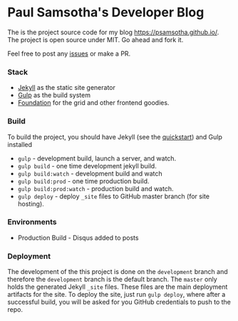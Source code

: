 Paul Samsotha's Developer Blog
==============================

The is the project source code for my blog https://psamsotha.github.io/. The project is
open source under MIT. Go ahead and fork it.

Feel free to post any [issues](https://github.com/psamsotha/psamsotha.github.io/issues)
or make a PR.

### Stack

* [Jekyll](http://jekyllrb.com/) as the static site generator
* [Gulp](http://gulpjs.com/) as the build system
* [Foundation](http://foundation.zurb.com/) for the grid and other frontend goodies.

### Build

To build the project, you should have Jekyll (see the [quickstart](http://jekyllrb.com/docs/quickstart/))
and Gulp installed

* `gulp` - development build, launch a server, and watch.
* `gulp build` - one time development jekyll build.
* `gulp build:watch` - development build and watch
* `gulp build:prod` - one time production build.
* `gulp build:prod:watch` - production build and watch.
* `gulp deploy` - deploy `_site` files to GitHub master branch (for site hosting).

### Environments

* Production Build - Disqus added to posts

### Deployment

The development of the this project is done on the `development` branch and therefore
the `development` branch is the default branch. The `master` only holds the generated
Jekyll `_site` files. These files are the main deployment artifacts for the site.
To deploy the site, just run `gulp deploy`, where after a successful build,
you will be asked for you GitHub credentials to push to the repo.
